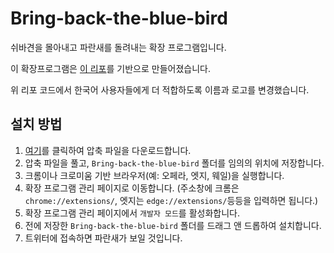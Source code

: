 # Bring-back-the-blue-bird
쉬바견을 몰아내고 파란새를 돌려내는 확장 프로그램입니다.

이 확장프로그램은 [이 리포](https://github.com/huangyafei/twitter-logo-changer)를 기반으로 만들어졌습니다.

위 리포 코드에서 한국어 사용자들에게 더 적합하도록 이름과 로고를 변경했습니다.

## 설치 방법

1. [여기](https://github.com/SuhJae/Bring-back-the-blue-bird/releases/download/V1.0.0/Bring-back-the-blue-bird.zip)를 클릭하여 압축 파일을 다운로드합니다.
2. 압축 파일을 풀고, `Bring-back-the-blue-bird` 폴더를 임의의 위치에 저장합니다.
3. 크롬이나 크로미움 기반 브라우저(예: 오페라, 엣지, 웨일)을 실행합니다.
4. 확장 프로그램 관리 페이지로 이동합니다. (주소창에 크롬은 `chrome://extensions/`, 엣지는 `edge://extensions/`등등을 입력하면 됩니다.)
5. 확장 프로그램 관리 페이지에서 `개발자 모드`를 활성화합니다.
6. 전에 저장한 `Bring-back-the-blue-bird` 폴더를 드래그 앤 드롭하여 설치합니다.
7. 트위터에 접속하면 파란새가 보일 것입니다.